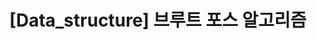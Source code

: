 ---
title:  "[Data_structure] 브루트 포스 알고리즘"
toc: true
toc_sticky: true
header:
  teaser: /assets/images/data-structure.jpg

categories:
  - algorithm
tags:
  - data_structure
last_modified_at: 2021-05-04
---